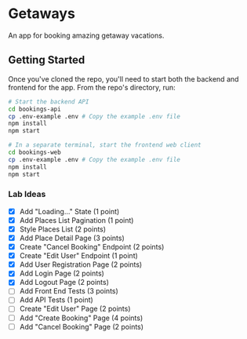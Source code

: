 # Getaways
An app for booking amazing getaway vacations.

## Getting Started

Once you've cloned the repo, you'll need to start both the backend and frontend for the app. From the repo's directory, run:

```bash
# Start the backend API
cd bookings-api
cp .env-example .env # Copy the example .env file
npm install
npm start

# In a separate terminal, start the frontend web client
cd bookings-web
cp .env-example .env # Copy the example .env file
npm install
npm start
```

### Lab Ideas
- [X] Add "Loading..." State (1 point)
- [X] Add Places List Pagination (1 point)
- [X] Style Places List (2 points)
- [X] Add Place Detail Page (3 points)
- [X] Create "Cancel Booking" Endpoint (2 points)
- [X] Create "Edit User" Endpoint (1 point)
- [X] Add User Registration Page (2 points)
- [X] Add Login Page (2 points)
- [X] Add Logout Page (2 points)
- [ ] Add Front End Tests (3 points)
- [ ] Add API Tests (1 point)
- [ ] Create "Edit User" Page (2 points)
- [ ] Add "Create Booking" Page (4 points)
- [ ] Add "Cancel Booking" Page (2 points)

